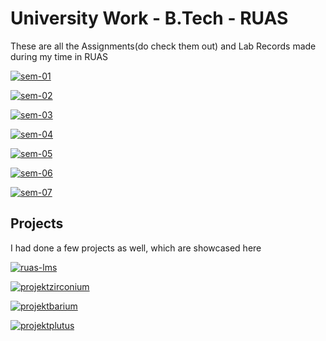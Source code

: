 # University Work - B.Tech - RUAS

These are all the Assignments(do check them out) and Lab Records made during my time in RUAS

[![sem-01](https://img.shields.io/static/v1?logo=Microsoft%20OneNote&logoColor=violet&logoWidth=20&label=University%20Work&labelColor=1d2021&message=SEMESTER%2001&color=fb4934&style=for-the-badge)](https://github.com/satyajitghana/University-Work-SEM-01)

[![sem-02](https://img.shields.io/static/v1?logo=Microsoft%20OneNote&logoColor=violet&logoWidth=20&label=University%20Work&labelColor=1d2021&message=SEMESTER%2002&color=b8bb26&style=for-the-badge)](https://github.com/satyajitghana/University-Work-SEM-02)

[![sem-03](https://img.shields.io/static/v1?logo=Microsoft%20OneNote&logoColor=violet&logoWidth=20&label=University%20Work&labelColor=1d2021&message=SEMESTER%2003&color=fabd2f&style=for-the-badge)](https://github.com/satyajitghana/University-Work-SEM-03)

[![sem-04](https://img.shields.io/static/v1?logo=Microsoft%20OneNote&logoColor=violet&logoWidth=20&label=University%20Work&labelColor=1d2021&message=SEMESTER%2004&color=83a598&style=for-the-badge)](https://github.com/satyajitghana/University-Work-SEM-04)

[![sem-05](https://img.shields.io/static/v1?logo=Microsoft%20OneNote&logoColor=violet&logoWidth=20&label=University%20Work&labelColor=1d2021&message=SEMESTER%2005&color=d3869b&style=for-the-badge)](https://github.com/satyajitghana/University-Work-SEM-05)

[![sem-06](https://img.shields.io/static/v1?logo=Microsoft%20OneNote&logoColor=violet&logoWidth=20&label=University%20Work&labelColor=1d2021&message=SEMESTER%2006&color=8ec07c&style=for-the-badge)](https://github.com/satyajitghana/University-Work-SEM-06)

[![sem-07](https://img.shields.io/static/v1?logo=Microsoft%20OneNote&logoColor=violet&logoWidth=20&label=University%20Work&labelColor=1d2021&message=SEMESTER%2007&color=fe8019&style=for-the-badge)](https://github.com/satyajitghana/University-Work-SEM-07)

## Projects

I had done a few projects as well, which are showcased here

[![ruas-lms](https://img.shields.io/static/v1?logo=Github&logoColor=violet&logoWidth=20&label=Project&labelColor=1d2021&message=ruas-lms&color=fe8019&style=for-the-badge)](https://github.com/satyajitghana/ruas-lms)

[![projektzirconium](https://img.shields.io/static/v1?logo=Github&logoColor=violet&logoWidth=20&label=Project&labelColor=1d2021&message=ProjektZirconium&color=fe8019&style=for-the-badge)](https://github.com/satyajitghana/ProjektZirconium)

[![projektbarium](https://img.shields.io/static/v1?logo=Github&logoColor=violet&logoWidth=20&label=Project&labelColor=1d2021&message=ProjektBarium&color=b57614&style=for-the-badge)](https://github.com/satyajitghana/ProjektBarium)

[![projektplutus](https://img.shields.io/static/v1?logo=Github&logoColor=violet&logoWidth=20&label=Project&labelColor=1d2021&message=ProjektPlutus&color=8f3f71&style=for-the-badge)](https://github.com/satyajitghana/ProjektPlutus)

